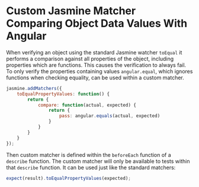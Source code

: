 Custom Jasmine Matcher Comparing Object Data Values With Angular
================================================================

When verifying an object using the standard Jasmine watcher `toEqual` it performs a comparison
against all properties of the object, including properties which are functions. This causes the
verification to always fail. To only verify the properties containing values `angular.equal`, which
ignores functions when checking equality, can be used within a custom matcher.

```javascript
jasmine.addMatchers({
    toEqualPropertyValues: function() {
        return {
            compare: function(actual, expected) {
                return {
                    pass: angular.equals(actual, expected)
                }
            }
        }
    }
});
```

Then custom matcher is defined within the `beforeEach` function of a `describe` function. The custom
matcher will only be available to tests within that `describe` function. It can be used just like
the standard matchers:

```javascript
expect(result).toEqualPropertyValues(expected);
```

